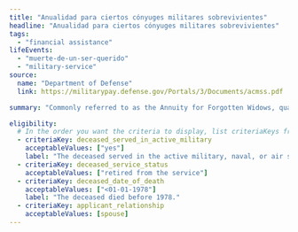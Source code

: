 ```yaml
---
title: "Anualidad para ciertos cónyuges militares sobrevivientes"
headline: "Anualidad para ciertos cónyuges militares sobrevivientes"
tags:
  - "financial assistance"
lifeEvents:
  - "muerte-de-un-ser-querido"
  - "military-service"
source:
  name: "Department of Defense"
  link: https://militarypay.defense.gov/Portals/3/Documents/acmss.pdf

summary: "Commonly referred to as the Annuity for Forgotten Widows, qualified surviving spouses of members of the Uniformed Services may be eligible for financial support."

eligibility:
  # In the order you want the criteria to display, list criteriaKeys from the csv here, each followed by a comma-separated list of which values indicate eligibility for that criteria. Wrap individual values in quotes if they have inner commas.
  - criteriaKey: deceased_served_in_active_military
    acceptableValues: ["yes"]
    label: "The deceased served in the active military, naval, or air service."
  - criteriaKey: deceased_service_status
    acceptableValues: ["retired from the service"]
  - criteriaKey: deceased_date_of_death
    acceptableValues: ["<01-01-1978"]
    label: "The deceased died before 1978."
  - criteriaKey: applicant_relationship
    acceptableValues: [spouse]
---
```

